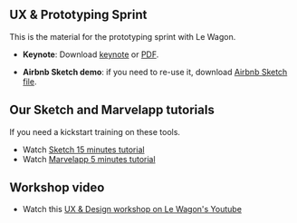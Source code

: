 ## UX & Prototyping Sprint

This is the material for the prototyping sprint with Le Wagon.

- **Keynote**: Download [keynote](https://github.com/papillard/prototyping/raw/master/UX-Prototyping.key) or [PDF](https://github.com/papillard/prototyping/raw/master/UX-Prototyping.pdf).

- **Airbnb Sketch demo**: if you need to re-use it, download [Airbnb Sketch file](https://github.com/lewagon/product-design/raw/master/airbnb-mockup/airbnb.sketch).

## Our Sketch and Marvelapp tutorials

If you need a kickstart training on these tools.

- Watch [Sketch 15 minutes tutorial](https://www.youtube.com/watch?v=zR-6RW3kHyM)
- Watch [Marvelapp 5 minutes tutorial](https://www.youtube.com/watch?v=MFIlW68giDY)

## Workshop video

- Watch this [UX & Design workshop on Le Wagon's Youtube](https://www.youtube.com/watch?v=4CyMMypeTtY)
